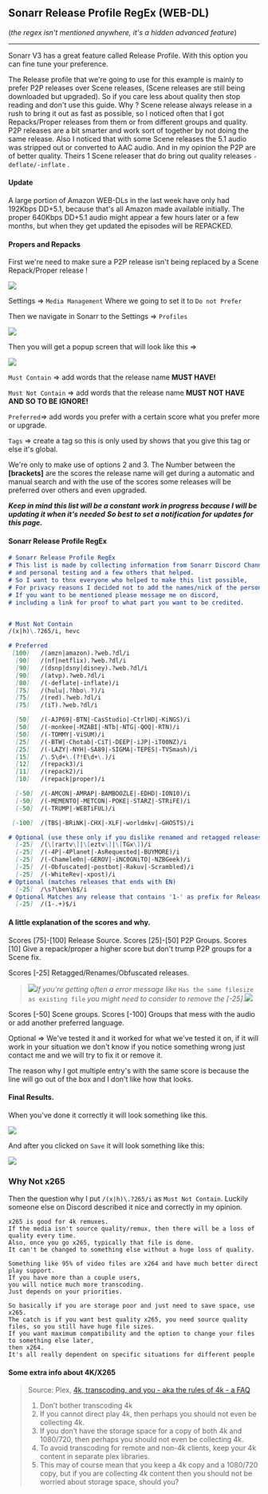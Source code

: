 ## Sonarr Release Profile RegEx (WEB-DL)

(*the regex isn't mentioned anywhere, it's a hidden advanced feature*)

------

Sonarr V3 has a great feature called Release Profile.
With this option you can fine tune your preference.

The Release profile that we're going to use for this example is mainly to prefer P2P releases over Scene releases, (Scene releases are still being downloaded but upgraded).
So if you care less about quality then stop reading and don't use this guide. 
Why ? Scene release always release in a rush to bring it out as fast as possible,
so I noticed  often that I got Repacks/Proper releases from them or from different groups and quality.
P2P releases are a bit smarter and work sort of together by not doing the same release.
Also I noticed that with some Scene releases the 5.1 audio was stripped out or converted to AAC audio.
And in my opinion the P2P are of better quality.
Theirs 1 Scene releaser that do bring out quality releases `-deflate/-inflate` .

#### **Update**
A large portion of Amazon WEB-DLs in the last week have only had 192Kbps DD+5.1, because that's all Amazon made available initially. 
The proper 640Kbps DD+5.1 audio might appear a few hours later or a few months, but when they get updated the episodes will be REPACKED.

#### Propers and Repacks
First we're need to make sure a P2P release isn't being replaced by a Scene Repack/Proper release !

![](images/1571575011671.png)

Settings => `Media Management`
Where we going to set it to `Do not Prefer`



Then we navigate in Sonarr to the Settings =>  `Profiles`

![](images/1571573554399.png)



Then you will get a popup screen that will look like this =>

![](images/1571573834508.png)

`Must Contain` => add words that the release name **MUST HAVE!** 

`Must Not Contain` => add words that the release name **MUST NOT HAVE AND SO TO BE IGNORE!**

`Preferred`=> add words you prefer with a certain score what you prefer more or upgrade.

`Tags` => create a tag so this is only used by shows that you give this tag or else it's global.



We're only to make use of options 2 and 3.
The Number between the **[**brackets**]** are the scores the release name will get during a automatic and manual search and with the use of the scores some releases will be preferred over others and even upgraded.

***Keep in mind this list will be a constant work in progress because I will be updating it when it's needed***
***So best to set a notification for updates for this page.***

#### Sonarr Release Profile RegEx
```markdown
# Sonarr Release Profile RegEx
# This list is made by collecting information from Sonarr Discord Channel,
# and personal testing and a few others that helped.
# So I want to thnx everyone who helped to make this list possible,
# For privacy reasons I decided not to add the names/nick of the persons.
# If you want to be mentioned please message me on discord,
# including a link for proof to what part you want to be credited.


# Must Not Contain
/(x|h)\.?265/i, hevc

# Preferred
 [100]   /(amzn|amazon).?web.?dl/i
  [90]   /(nf|netflix).?web.?dl/i
  [90]   /(dsnp|dsny|disney).?web.?dl/i
  [90]   /(atvp).?web.?dl/i
  [80]   /(-deflate|-inflate)/i
  [75]   /(hulu|.?hbo\.?)/i
  [75]   /(red).?web.?dl/i
  [75]   /(iT).?web.?dl/i

  [50]   /(-AJP69|-BTN|-CasStudio|-CtrlHD|-KiNGS)/i
  [50]   /(-monkee|-MZABI|-NTb|-NTG|-QOQ|-RTN)/i
  [50]   /(-TOMMY|-ViSUM)/i
  [25]   /(-BTW|-Chotab|-CiT|-DEEP|-iJP|-iT00NZ)/i
  [25]   /(-LAZY|-NYH|-SA89|-SIGMA|-TEPES|-TVSmash)/i
  [15]   /\.S\d+\.(?!E\d+\.)/i
  [12]   /(repack3)/i
  [11]   /(repack2)/i
  [10]   /(repack|proper)/i

  [-50]  /(-AMCON|-AMRAP|-BAMBOOZLE|-EDHD|-ION10)/i
  [-50]  /(-MEMENTO|-METCON|-POKE|-STARZ|-STRiFE)/i
  [-50]  /(-TRUMP|-WEBTiFUL)/i

 [-100]  /(TBS|-BRiNK|-CHX|-XLF|-worldmkv|-GHOSTS)/i

# Optional (use these only if you dislike renamed and retagged releases)
  [-25]  /(\[rartv\]|\[eztv\]|\[TGx\])/i
  [-25]  /(-4P|-4Planet|-AsRequested|-BUYMORE)/i
  [-25]  /(-Chamele0n|-GEROV|-iNC0GNiTO|-NZBGeek)/i
  [-25]  /(-Obfuscated|-postbot|-Rakuv|-Scrambled)/i
  [-25]  /(-WhiteRev|-xpost)/i
# Optional (matches releases that ends with EN) 
  [-25]  /\s?\ben\b$/i
# Optional Matches any release that contains '1-' as prefix for Release Groups
  [-25]  /(1-.+)$/i
```

#### A little explanation of the scores and why.

Scores [75]-[100] Release Source.
Scores [25]-[50] P2P Groups.
Scores [10] Give a repack/proper a higher score but don't trump P2P groups for a Scene fix.

Scores [-25] Retagged/Renames/Obfuscated  releases.
> ![](images/animated-exclamation-mark-image-0006.gif)*If you're getting often a error message like* `Has the same filesize as existing file` *you might need to consider to remove the [-25].*![](images/animated-exclamation-mark-image-0006-1581778210859.gif)

Scores [-50] Scene groups.
Scores [-100] Groups that mess with the audio or add another preferred language.


Optional => We've tested it and it worked for what we've tested it on, if it will work in your situation we don't know if you notice something wrong just contact me and we will try to fix it or remove it.


The reason why I got multiple entry's with the same score is because the line will go out of the box and I don't like how that looks. 

#### Final Results.

When you've done it correctly it will look something like this.

![](images/image-20200201111836915.png)

And after you clicked on `Save` it will look something like this:

![](images/image-20200201112039657.png)

### Why Not x265

Then the question why I put `/(x|h)\.?265/i` as `Must Not Contain`.
Luckily someone else on Discord described it nice and correctly in my opinion.

```
x265 is good for 4k remuxes.
If the media isn't source quality/remux, then there will be a loss of quality every time.
Also, once you go x265, typically that file is done.
It can't be changed to something else without a huge loss of quality.

Something like 95% of video files are x264 and have much better direct play support.
If you have more than a couple users,
you will notice much more transcoding.
Just depends on your priorities.

So basically if you are storage poor and just need to save space, use x265.
The catch is if you want best quality x265, you need source quality files, so you still have huge file sizes.
If you want maximum compatibility and the option to change your files to something else later,
then x264.
It's all really dependent on specific situations for different people
```
#### Some extra info about 4K/X265
> Source: Plex, [4k, transcoding, and you - aka the rules of 4k - a FAQ](https://forums.plex.tv/t/plex-4k-transcoding-and-you-aka-the-rules-of-4k-a-faq/378203)
> 1. Don’t bother transcoding 4k
> 2. If you cannot direct play 4k, then perhaps you should not even be collecting 4k.
> 3. If you don’t have the storage space for a copy of both 4k and 1080/720, then perhaps you should not even be collecting 4k.
> 4. To avoid transcoding for remote and non-4k clients, keep your 4k content in separate plex libraries.
> 5. This may of course mean that you keep a 4k copy and a 1080/720 copy, but if you are collecting 4k content then you should not be worried about storage space, should you?
